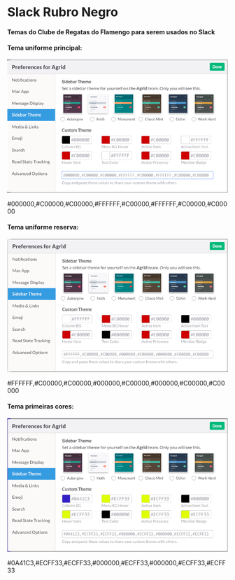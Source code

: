 # Slack Rubro Negro
#### Temas do Clube de Regatas do Flamengo para serem usados no Slack

#### Tema uniforme principal:

![Tema uniforme principal](1.png)

\#000000,#C00000,#C00000,#FFFFFF,#C00000,#FFFFFF,#C00000,#C00000

#### Tema uniforme reserva:

![Tema uniforme reserva](2.png)

\#FFFFFF,#C00000,#C00000,#000000,#C00000,#000000,#C00000,#C00000

#### Tema primeiras cores:

![Tema primeiras cores](3.png)

\#0A41C3,#ECFF33,#ECFF33,#000000,#ECFF33,#000000,#ECFF33,#ECFF33
